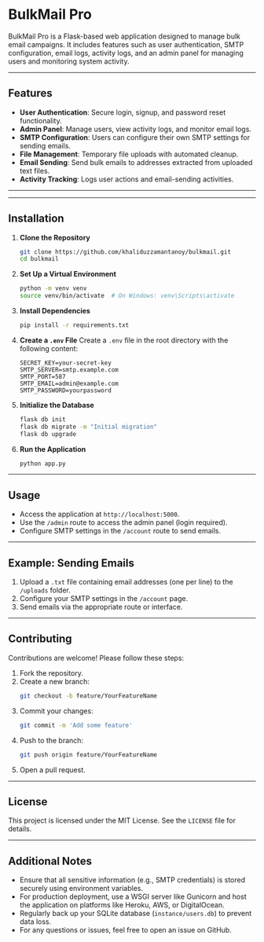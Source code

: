 # BulkMail Pro

BulkMail Pro is a Flask-based web application designed to manage bulk email campaigns. It includes features such as user authentication, SMTP configuration, email logs, activity logs, and an admin panel for managing users and monitoring system activity.

---

## Features

- **User Authentication**: Secure login, signup, and password reset functionality.
- **Admin Panel**: Manage users, view activity logs, and monitor email logs.
- **SMTP Configuration**: Users can configure their own SMTP settings for sending emails.
- **File Management**: Temporary file uploads with automated cleanup.
- **Email Sending**: Send bulk emails to addresses extracted from uploaded text files.
- **Activity Tracking**: Logs user actions and email-sending activities.

---

---

## Installation

1.  **Clone the Repository**
    ```bash
    git clone https://github.com/khaliduzzamantanoy/bulkmail.git
    cd bulkmail
    ```

2.  **Set Up a Virtual Environment**
    ```bash
    python -m venv venv
    source venv/bin/activate  # On Windows: venv\Scripts\activate
    ```

3.  **Install Dependencies**
    ```bash
    pip install -r requirements.txt
    ```

4.  **Create a `.env` File**
    Create a `.env` file in the root directory with the following content:

    ```env
    SECRET_KEY=your-secret-key
    SMTP_SERVER=smtp.example.com
    SMTP_PORT=587
    SMTP_EMAIL=admin@example.com
    SMTP_PASSWORD=yourpassword
    ```

5.  **Initialize the Database**
    ```bash
    flask db init
    flask db migrate -m "Initial migration"
    flask db upgrade
    ```

6.  **Run the Application**
    ```bash
    python app.py
    ```

---

## Usage

* Access the application at `http://localhost:5000`.
* Use the `/admin` route to access the admin panel (login required).
* Configure SMTP settings in the `/account` route to send emails.

---

## Example: Sending Emails

1.  Upload a `.txt` file containing email addresses (one per line) to the `/uploads` folder.
2.  Configure your SMTP settings in the `/account` page.
3.  Send emails via the appropriate route or interface.

---

## Contributing

Contributions are welcome! Please follow these steps:

1.  Fork the repository.
2.  Create a new branch:
    ```bash
    git checkout -b feature/YourFeatureName
    ```
3.  Commit your changes:
    ```bash
    git commit -m 'Add some feature'
    ```
4.  Push to the branch:
    ```bash
    git push origin feature/YourFeatureName
    ```
5.  Open a pull request.

---

## License

This project is licensed under the MIT License. See the `LICENSE` file for details.

---

## Additional Notes

* Ensure that all sensitive information (e.g., SMTP credentials) is stored securely using environment variables.
* For production deployment, use a WSGI server like Gunicorn and host the application on platforms like Heroku, AWS, or DigitalOcean.
* Regularly back up your SQLite database (`instance/users.db`) to prevent data loss.
* For any questions or issues, feel free to open an issue on GitHub.
